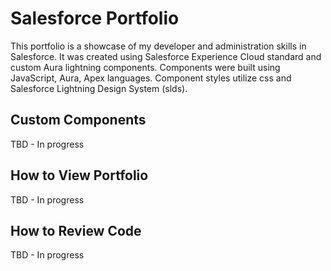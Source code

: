 # Salesforce Portfolio
This portfolio is a showcase of my developer and administration skills in Salesforce.  It was created using Salesforce Experience Cloud standard and custom Aura lightning components.  Components were built using JavaScript, Aura, Apex languages. Component styles utilize css and Salesforce Lightning Design System (slds).

## Custom Components
TBD - In progress 

## How to View Portfolio
TBD - In progress

## How to Review Code
TBD - In progress